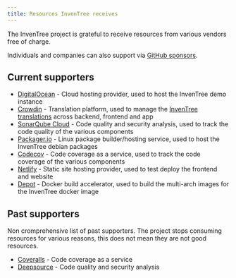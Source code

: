```yaml
---
title: Resources InvenTree receives
---
```


The InvenTree project is grateful to receive resources from various vendors free of charge.

Individuals and companies can also support via [GitHub sponsors](https://github.com/sponsors/inventree).

## Current supporters
- [DigitalOcean](https://inventree.org/digitalocean) - Cloud hosting provider, used to host the InvenTree demo instance
- [Crowdin](https://crowdin.com/) - Translation platform, used to manage the [InvenTree translations](../develop/contributing.md#translations) across backend, frontend and app
- [SonarQube Cloud](https://sonarcloud.io/) - Code quality and security analysis, used to track the code quality of the various components
- [Packager.io](https://packager.io/) - Linux package builder/hosting service, used to host the InvenTree debian packages
- [Codecov](https://codecov.io) - Code coverage as a service, used to track the code coverage of the various components
- [Netlify](https://www.netlify.com/) - Static site hosting provider, used to test deploy the frontend and website
- [Depot](https://depot.dev/?utm_source=inventree) - Docker build accelerator, used to build the multi-arch images for the InvenTree docker image

## Past supporters
Non cromprehensive list of past supporters. The project stops consuming resources for various reasons, this does not mean they are not good resources.
- [Coveralls](https://coveralls.io/) - Code coverage as a service
- [Deepsource](https://deepsource.io/) - Code quality and security analysis
